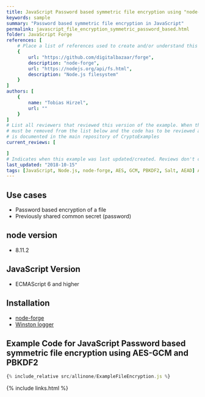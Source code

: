 ```yaml
---
title: JavaScript Password based symmetric file encryption using "node-forge"
keywords: sample
summary: "Password based symmetric file encryption in JavaScript"
permalink: javascript_file_encryption_symmetric_password_based.html
folder: JavaScript Forge
references: [
    # Place a list of references used to create and/or understand this example.
    {
        url: "https://github.com/digitalbazaar/forge",
        description: "node-forge",
        url: "https://nodejs.org/api/fs.html",
        description: "Node.js filesystem"     
    }
]
authors: [
    {
        name: "Tobias Hirzel",
        url: ""
    }
]
# List all reviewers that reviewed this version of the example. When the example is updated all old reviews
# must be removed from the list below and the code has to be reviewed again. The complete review process
# is documented in the main repository of CryptoExamples
current_reviews: [

]
# Indicates when this example was last updated/created. Reviews don't change this.
last_updated: "2018-10-15"
tags: [JavaScript, Node.js, node-forge, AES, GCM, PBKDF2, Salt, AEAD] A
---
```


## Use cases

- Password based encryption of a file
- Previously shared common secret (password)

## node version

- 8.11.2

## JavaScript Version

- ECMAScript 6 and higher

## Installation

- [node-forge](https://github.com/digitalbazaar/forge")
- [Winston logger](https://github.com/winstonjs/winston)

## Example Code for JavaScript Password based symmetric file encryption using AES-GCM and PBKDF2

```js
{% include_relative src/allinone/ExampleFileEncryption.js %}
```

{% include links.html %}
